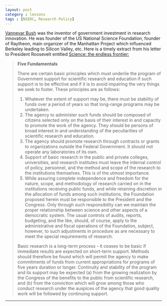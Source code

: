 ```yaml
---
layout: post
category : lessons
tags : [NSERC, Research Policy]
---
```

<a href="http://en.wikipedia.org/wiki/Vannevar_Bush">Vannevar Bush</a> was the inventor of government investment in research innovation. He was founder of the US National Science Foundation, founder of Raytheon, main organizer of the Manhattan Project which influenced Berkeley leading to Silicon Valley, etc. Here is a timely extract from his letter to President Roosevelt entitled <a href="http://www.nsf.gov/about/history/vbush1945.htm#ch6.3">Science: the endless frontier:</a>
<blockquote><strong>Five Fundamentals</strong>

There are certain basic principles which must underlie the program of Government support for scientific research and education if such support is to be effective and if it is to avoid impairing the very things we seek to foster. These principles are as follows:
<ol>
	<li>Whatever the extent of support may be, there must be stability of funds over a period of years so that long-range programs may be undertaken.</li>
	<li>The agency to administer such funds should be composed of citizens selected only on the basis of their interest in and capacity to promote the work of the agency. They should be persons of broad interest in and understanding of the peculiarities of scientific research and education.</li>
	<li>The agency should promote research through contracts or grants to organizations outside the Federal Government. It should not operate any laboratories of its own.</li>
	<li>Support of basic research in the public and private colleges, universities, and research institutes must leave the internal control of policy, personnel, and the method and scope of the research to the institutions themselves. This is of the utmost importance.</li>
	<li>While assuring complete independence and freedom for the nature, scope, and methodology of research carried on in the institutions receiving public funds, and while retaining discretion in the allocation of funds among such institutions, the Foundation proposed herein must be responsible to the President and the Congress. Only through such responsibility can we maintain the proper relationship between science and other aspects of a democratic system. The usual controls of audits, reports, budgeting, and the like, should, of course, apply to the administrative and fiscal operations of the Foundation, subject, however, to such adjustments in procedure as are necessary to meet the special requirements of research.</li>
</ol>
Basic research is a long-term process - it ceases to be basic if immediate results are expected on short-term support. Methods should therefore be found which will permit the agency to make commitments of funds from current appropriations for programs of five years duration or longer. Continuity and stability of the program and its support may be expected (a) from the growing realization by the Congress of the benefits to the public from scientific research, and (b) from the conviction which will grow among those who conduct research under the auspices of the agency that good quality work will be followed by continuing support.</blockquote>

<hr />